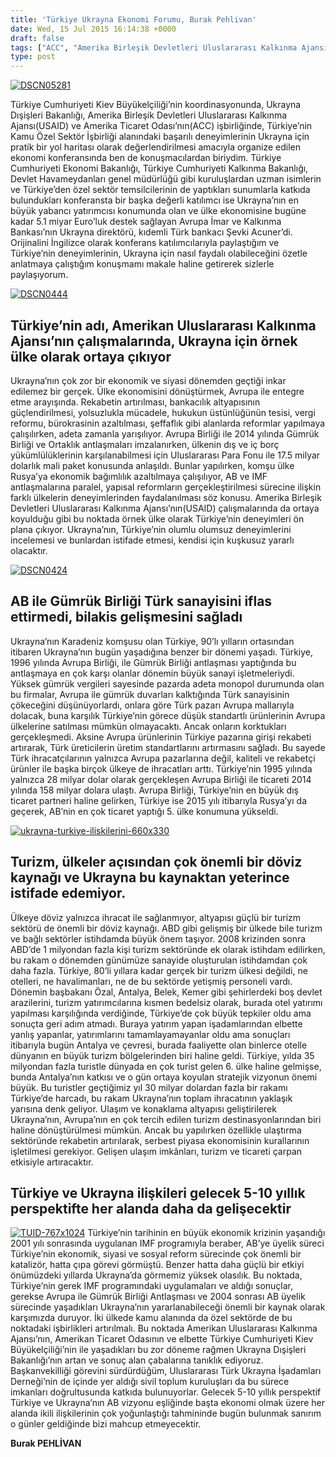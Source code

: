 ```yaml
---
title: 'Türkiye Ukrayna Ekonomi Forumu, Burak Pehlivan'
date: Wed, 15 Jul 2015 16:14:38 +0000
draft: false
tags: ["ACC", "Amerika Birleşik Devletleri Uluslararası Kalkınma Ajansı", "Amerika Ticaret Odası", "Ekonomi", "Ekonomi Forumu", "gümrük birliği", "konferans", "Olga Çubrikova", "Politika", "Şevki Acuner", "Tetiana Korotka", "TUİD (Türk Ukrayna İşadamları Derneği)", "Türkiye Ukrayna", "Türkiye Ukrayna Ekonomi Forumu", "Ukrayna", "Ukrayna Dışişleri Bakanlığı", "USAİD"]
type: post
---
```


[![DSCN05281](https://burakpehlivan.org/wp-content/uploads/2015/07/DSCN05281.jpg)](https://burakpehlivan.org/wp-content/uploads/2015/07/DSCN05281.jpg)

Türkiye Cumhuriyeti Kiev Büyükelçiliği’nin koordinasyonunda, Ukrayna Dışişleri Bakanlığı, Amerika Birleşik Devletleri Uluslararası Kalkınma Ajansı(USAID) ve Amerika Ticaret Odası’nın(ACC) işbirliğinde, Türkiye’nin Kamu Özel Sektör İşbirliği alanındaki başarılı deneyimlerinin Ukrayna için pratik bir yol haritası olarak değerlendirilmesi amacıyla organize edilen ekonomi konferansında ben de konuşmacılardan biriydim. Türkiye Cumhuriyeti Ekonomi Bakanlığı, Türkiye Cumhuriyeti Kalkınma Bakanlığı, Devlet Havameydanları genel müdürlüğü gibi kuruluşlardan uzman isimlerin ve Türkiye’den özel sektör temsilcilerinin de yaptıkları sunumlarla katkıda bulundukları konferansta bir başka değerli katılımcı ise Ukrayna’nın en büyük yabancı yatırımcısı konumunda olan ve ülke ekonomisine bugüne kadar 5.1 miyar Euro’luk destek sağlayan Avrupa İmar ve Kalkınma Bankası’nın Ukrayna direktörü, kıdemli Türk bankacı Şevki Acuner’di. Orijinalini İngilizce olarak konferans katılımcılarıyla paylaştığım ve Türkiye’nin deneyimlerinin, Ukrayna için nasıl faydalı olabileceğini özetle anlatmaya çalıştığım konuşmamı makale haline getirerek sizlerle paylaşıyorum.

[![DSCN0444](https://burakpehlivan.org/wp-content/uploads/2015/07/DSCN0444.jpg)](https://burakpehlivan.org/wp-content/uploads/2015/07/DSCN0444.jpg)


Türkiye’nin adı, Amerikan Uluslararası Kalkınma Ajansı’nın çalışmalarında, Ukrayna için örnek ülke olarak ortaya çıkıyor
------------------------------------------------------------------------------------------------------------------------


Ukrayna’nın çok zor bir ekonomik ve siyasi dönemden geçtiği inkar edilemez bir gerçek. Ülke ekonomisini dönüştürmek, Avrupa ile entegre etme arayışında. Rekabetin artırılması, bankacılık altyapısının güçlendirilmesi, yolsuzlukla mücadele, hukukun üstünlüğünün tesisi, vergi reformu, bürokrasinin azaltılması, şeffaflık gibi alanlarda reformlar yapılmaya çalışılırken, adeta zamanla yarışılıyor. Avrupa Birliği ile 2014 yılında Gümrük Birliği ve Ortaklık antlaşmaları imzalanırken, ülkenin dış ve iç borç yükümlülüklerinin karşılanabilmesi için Uluslararası Para Fonu ile 17.5 milyar dolarlık mali paket konusunda anlaşıldı. Bunlar yapılırken, komşu ülke Rusya’ya ekonomik bağımlılık azaltılmaya çalışılıyor, AB ve IMF antlaşmalarına paralel, yapısal reformların gerçekleştirilmesi sürecine ilişkin farklı ülkelerin deneyimlerinden faydalanılması söz konusu. Amerika Birleşik Devletleri Uluslararası Kalkınma Ajansı’nın(USAID) çalışmalarında da ortaya koyulduğu gibi bu noktada örnek ülke olarak Türkiye’nin deneyimleri ön plana çıkıyor. Ukrayna’nın, Türkiye’nin olumlu olumsuz deneyimlerini incelemesi ve bunlardan istifade etmesi, kendisi için kuşkusuz yararlı olacaktır.

[![DSCN0424](https://burakpehlivan.org/wp-content/uploads/2015/07/DSCN0424.jpg)](https://burakpehlivan.org/wp-content/uploads/2015/07/DSCN0424.jpg)


AB ile Gümrük Birliği Türk sanayisini iflas ettirmedi, bilakis gelişmesini sağladı
----------------------------------------------------------------------------------


Ukrayna’nın Karadeniz komşusu olan Türkiye, 90’lı yılların ortasından itibaren Ukrayna’nın bugün yaşadığına benzer bir dönemi yaşadı. Türkiye, 1996 yılında Avrupa Birliği, ile Gümrük Birliği antlaşması yaptığında bu antlaşmaya en çok karşı olanlar dönemin büyük sanayi işletmeleriydi. Yüksek gümrük vergileri sayesinde pazarda adeta monopol durumunda olan bu firmalar, Avrupa ile gümrük duvarları kalktığında Türk sanayisinin çökeceğini düşünüyorlardı, onlara göre Türk pazarı Avrupa mallarıyla dolacak, buna karşılık Türkiye’nin görece düşük standartlı ürünlerinin Avrupa ülkelerine satılması mümkün olmayacaktı. Ancak onların korktukları gerçekleşmedi. Aksine Avrupa ürünlerinin Türkiye pazarına girişi rekabeti artırarak, Türk üreticilerin üretim standartlarını artırmasını sağladı. Bu sayede Türk ihracatçılarının yalnızca Avrupa pazarlarına değil, kaliteli ve rekabetçi ürünler ile başka birçok ülkeye de ihracatları arttı. Türkiye’nin 1995 yılında yalnızca 28 milyar dolar olarak gerçekleşen Avrupa Birliği ile ticareti 2014 yılında 158 milyar dolara ulaştı. Avrupa Birliği, Türkiye’nin en büyük dış ticaret partneri haline gelirken, Türkiye ise 2015 yılı itibarıyla Rusya’yı da geçerek, AB’nin en çok ticaret yaptığı 5. ülke konumuna yükseldi.

[![ukrayna-turkiye-iliskilerini-660x330](https://burakpehlivan.org/wp-content/uploads/2015/07/ukrayna-turkiye-iliskilerini.jpg)](https://burakpehlivan.org/wp-content/uploads/2015/07/ukrayna-turkiye-iliskilerini.jpg)


Turizm, ülkeler açısından çok önemli bir döviz kaynağı ve Ukrayna bu kaynaktan yeterince istifade edemiyor.
-----------------------------------------------------------------------------------------------------------


Ülkeye döviz yalnızca ihracat ile sağlanmıyor, altyapısı güçlü bir turizm sektörü de önemli bir döviz kaynağı. ABD gibi gelişmiş bir ülkede bile turizm ve bağlı sektörler istihdamda büyük önem taşıyor. 2008 krizinden sonra ABD’de 1 milyondan fazla kişi turizm sektöründe ek olarak istihdam edilirken, bu rakam o dönemden günümüze sanayide oluşturulan istihdamdan çok daha fazla. Türkiye, 80’li yıllara kadar gerçek bir turizm ülkesi değildi, ne otelleri, ne havalimanları, ne de bu sektörde yetişmiş personeli vardı. Dönemin başbakanı Özal, Antalya, Belek, Kemer gibi şehirlerdeki boş devlet arazilerini, turizm yatırımcılarına kısmen bedelsiz olarak, burada otel yatırımı yapılması karşılığında verdiğinde, Türkiye’de çok büyük tepkiler oldu ama sonuçta geri adım atmadı. Buraya yatırım yapan işadamlarından elbette yanlış yapanlar, yatırımlarını tamamlayamayanlar oldu ama sonuçları itibarıyla bugün Antalya ve çevresi, burada faaliyette olan binlerce otelle dünyanın en büyük turizm bölgelerinden biri haline geldi. Türkiye, yılda 35 milyondan fazla turistle dünyada en çok turist gelen 6. ülke haline gelmişse, bunda Antalya’nın katkısı ve o gün ortaya koyulan stratejik vizyonun önemi büyük. Bu turistler geçtiğimiz yıl 30 milyar dolardan fazla bir rakamı Türkiye’de harcadı, bu rakam Ukrayna’nın toplam ihracatının yaklaşık yarısına denk geliyor. Ulaşım ve konaklama altyapısı geliştirilerek Ukrayna’nın, Avrupa’nın en çok tercih edilen turizm destinasyonlarından biri haline dönüştürülmesi mümkün. Ancak bu yapılırken özellikle ulaştırma sektöründe rekabetin artırılarak, serbest piyasa ekonomisinin kurallarının işletilmesi gerekiyor. Gelişen ulaşım imkânları, turizm ve ticareti çarpan etkisiyle artıracaktır.


Türkiye ve Ukrayna ilişkileri gelecek 5-10 yıllık perspektifte her alanda daha da gelişecektir
----------------------------------------------------------------------------------------------


[![TUID-767x1024](https://burakpehlivan.org/wp-content/uploads/2015/07/TUID.jpg)](https://burakpehlivan.org/wp-content/uploads/2015/07/TUID.jpg)
Türkiye’nin tarihinin en büyük ekonomik krizinin yaşandığı 2001 yılı sonrasında uygulanan IMF programıyla beraber, AB’ye üyelik süreci Türkiye’nin ekonomik, siyasi ve sosyal reform sürecinde çok önemli bir katalizör, hatta çıpa görevi görmüştü. Benzer hatta daha güçlü bir etkiyi önümüzdeki yıllarda Ukrayna’da görmemiz yüksek olasılık. Bu noktada, Türkiye’nin gerek IMF programındaki uygulamaları ve aldığı sonuçlar, gerekse Avrupa ile Gümrük Birliği Antlaşması ve 2004 sonrası AB üyelik sürecinde yaşadıkları Ukrayna’nın yararlanabileceği önemli bir kaynak olarak karşımızda duruyor. İki ülkede kamu alanında da özel sektörde de bu noktadaki işbirlikleri artırılmalı. Bu noktada Amerikan Uluslararası Kalkınma Ajansı’nın, Amerikan Ticaret Odasının ve elbette Türkiye Cumhuriyeti Kiev Büyükelçiliği’nin ile yaşadıkları bu zor döneme rağmen Ukrayna Dışişleri Bakanlığı’nın artan ve sonuç alan çabalarına tanıklık ediyoruz. Başkanvekilliği görevini sürdürdüğüm, Uluslararası Türk Ukrayna İşadamları Derneği’nin de içinde yer aldığı sivil toplum kuruluşları da bu sürece imkanları doğrultusunda katkıda bulunuyorlar. Gelecek 5-10 yıllık perspektif Türkiye ve Ukrayna’nın AB vizyonu eşliğinde başta ekonomi olmak üzere her alanda ikili ilişkilerinin çok yoğunlaştığı tahmininde bugün bulunmak sanırım o günler geldiğinde bizi mahcup etmeyecektir.

**Burak PEHLİVAN**